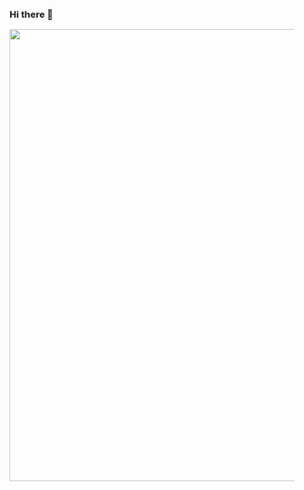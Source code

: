### Hi there 👋
<!--
Blog
- <a href="https://memo.geso.site/">memo.geso.site</a><br>
- <a href="https://blog.geso.site/">blog.geso.site</a><br>
- <a href="https://umashika5555.hatenablog.com/">Blog (not updated)</a><br>
- <a href="https://qiita.com/gesogeso">Qiita</a>

YouTube
- <a href="https://www.youtube.com/@nba_stats/videos">nba stats</a><br>
- <a href="https://www.youtube.com/@nba_stats/streams">nba stats (live)</a><br>
- <a href="https://www.youtube.com/@nodatanolife6137/streams">olympic live</a><br>
- <a href="https://www.youtube.com/@matomeruru/videos">Spotify Chart</a><br>
-->

<img width="800" src="https://github-profile-trophy.vercel.app/?username=gesoges0" />
<!-- <img width="800" src="./profile-3d-contrib/profile-season-animate.svg"> -->
